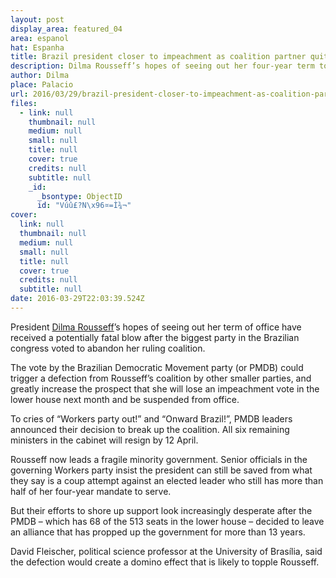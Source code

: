 ```yaml
---
layout: post
display_area: featured_04
area: espanol
hat: Espanha
title: Brazil president closer to impeachment as coalition partner quits
description: Dilma Rousseff’s hopes of seeing out her four-year term took a major hit when the PMDB voted to leave the governing alli
author: Dilma
place: Palacio
url: 2016/03/29/brazil-president-closer-to-impeachment-as-coalition-partner-quits/
files:
  - link: null
    thumbnail: null
    medium: null
    small: null
    title: null
    cover: true
    credits: null
    subtitle: null
    _id:
      _bsontype: ObjectID
      id: "Vúû£?N\x96¤=Ì¾¬"
cover:
  link: null
  thumbnail: null
  medium: null
  small: null
  title: null
  cover: true
  credits: null
  subtitle: null
date: 2016-03-29T22:03:39.524Z
---
```

<p>President&nbsp;<a href="http://www.theguardian.com/world/dilma-rousseff">Dilma Rousseff</a>&rsquo;s hopes of seeing out her term of office have received a potentially fatal blow after the biggest party in the Brazilian congress voted to abandon her ruling coalition.</p>

<p>The vote by the Brazilian Democratic Movement party (or PMDB) could trigger a defection from Rousseff&rsquo;s coalition by other smaller parties, and greatly increase the prospect that she will lose an impeachment vote in the lower house next month and be suspended from office.</p>

<p>To cries of &ldquo;Workers party out!&rdquo; and &ldquo;Onward Brazil!&rdquo;, PMDB leaders announced their decision to break up the coalition. All six remaining ministers in the cabinet will resign by 12 April.</p>

<p>Rousseff now leads a fragile minority government. Senior officials in the governing Workers party insist the president can still be saved from what they say is a coup attempt against an elected leader who still has more than half of her four-year mandate to serve.</p>

<p>But their efforts to shore up support look increasingly desperate after the PMDB &ndash; which has 68 of the 513 seats in the lower house &ndash; decided to leave an alliance that has propped up the government for more than 13 years.</p>

<p>David Fleischer, political science professor at the University of Bras&iacute;lia, said the defection would create a domino effect that is likely to topple Rousseff.</p>


